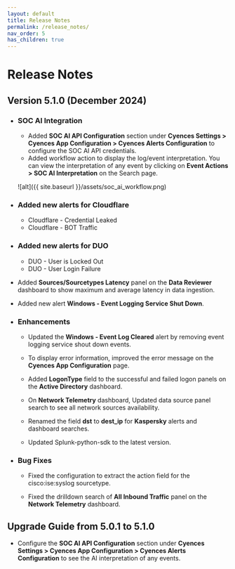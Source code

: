 ```yaml
---
layout: default
title: Release Notes
permalink: /release_notes/
nav_order: 5
has_children: true
---
```


# Release Notes


## Version 5.1.0 (December 2024)

* ### SOC AI Integration
    * Added **SOC AI API Configuration** section under **Cyences Settings > Cyences App Configuration > Cyences Alerts Configuration** to configure the SOC AI API credentials.
    * Added workflow action to display the log/event interpretation. You can view the interpretation of any event by clicking on **Event Actions > SOC AI Interpretation** on the Search page.

    ![alt]({{ site.baseurl }}/assets/soc_ai_workflow.png)

* ### Added new alerts for Cloudflare
    * Cloudflare - Credential Leaked
    * Cloudflare - BOT Traffic

* ### Added new alerts for DUO
    * DUO - User is Locked Out
    * DUO - User Login Failure

* Added **Sources/Sourcetypes Latency** panel on the **Data Reviewer** dashboard to show maximum and average latency in data ingestion.

* Added new alert **Windows - Event Logging Service Shut Down**.


* ### Enhancements

    * Updated the **Windows - Event Log Cleared** alert by removing event logging service shout down events.

    * To display error information, improved the error message on the **Cyences App Configuration** page.

    * Added **LogonType** field to the successful and failed logon panels on the **Active Directory** dashboard.

    * On **Network Telemetry** dashboard, Updated data source panel search to see all network sources availability.

    * Renamed the field **dst** to **dest_ip** for **Kaspersky** alerts and dashboard searches. 

    * Updated Splunk-python-sdk to the latest version.


* ### Bug Fixes

    * Fixed the configuration to extract the action field for the cisco:ise:syslog sourcetype. 

    * Fixed the drilldown search of **All Inbound Traffic** panel on the **Network Telemetry** dashboard.


## Upgrade Guide from 5.0.1 to 5.1.0

* Configure the **SOC AI API Configuration** section under **Cyences Settings > Cyences App Configuration > Cyences Alerts Configuration** to see the AI interpretation of any events.